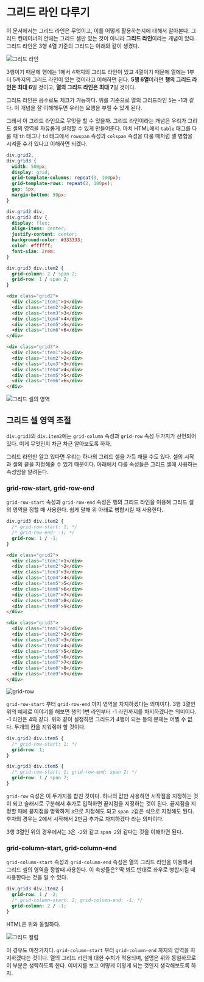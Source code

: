 # 그리드 라인 다루기
이 문서에서는 그리드 라인은 무엇이고, 이를 어떻게 활용하는지에 대해서 알아본다. 그리드 컨테이너의 안에는 그리드 셀만 있는 것이 아니라 **그리드 라인**이라는 개념이 있다. 그리드 라인은 3행 4열 기준의 그리드는 아래와 같이 생겼다.

![그리드 라인](https://drive.google.com/uc?export=view&id=17U-CtTBRmcnS5sNxnILFIN5HMVH-PT3l)

3행이기 때문에 행에는 1에서 4까지의 그리드 라인이 있고 4열이기 때문에 열에는 1부터 5까지의 그리드 라인이 있는 것이라고 이해하면 된다. **5행 6열**이라면 **행의 그리드 라인은 최대 6**일 것이고, **열의 그리드 라인은 최대 7**일 것이다.

그리드 라인은 음수로도 체크가 가능하다. 위를 기준으로 열의 그리드라인 5는 -1과 같다. 이 개념을 잘 이해해두면 우리는 요행을 부릴 수 있게 된다.

그래서 이 그리드 라인으로 무엇을 할 수 있을까. 그리드 라인이라는 개념은 우리가 그리드 셀의 영역을 자유롭게 설정할 수 있게 만들어준다. 마치 HTML에서 `table` 태그를 다룰 때 `th` 태그나 `td` 태그에서 `rowspan` 속성과 `colspan` 속성을 다룰 때처럼 셀 병합을 시켜줄 수가 있다고 이해하면 되겠다.

```css
div.grid2,
div.grid3 {
  width: 500px;
  display: grid;
  grid-template-columns: repeat(3, 100px);
  grid-template-rows: repeat(2, 100px);
  gap: 5px;
  margin-bottom: 50px;
}

div.grid2 div,
div.grid3 div {
  display: flex;
  align-items: center;
  justify-content: center;
  background-color: #333333;
  color: #ffffff;
  font-size: 2rem;
}

div.grid3 div.item2 {
  grid-column: 2 / span 2;
  grid-row: 1 / span 2;
}
```

```html
<div class="grid2">
  <div class="item1">1</div>
  <div class="item2">2</div>
  <div class="item3">3</div>
  <div class="item4">4</div>
  <div class="item5">5</div>
  <div class="item6">6</div>
</div>

<div class="grid3">
  <div class="item1">1</div>
  <div class="item2">2</div>
  <div class="item3">3</div>
  <div class="item4">4</div>
  <div class="item5">5</div>
  <div class="item6">6</div>
</div>
```

![그리드 셀의 영역](https://drive.google.com/uc?export=view&id=1yCtOZJMp5zUuzKLMY6AY9jpDA447oZCg)

## 그리드 셀 영역 조절
`div.grid3`의 `div.item2`에는 `grid-column` 속성과 `grid-row` 속성 두가지가 선언되어있다. 이게 무엇인지 차근 차근 알아보도록 하자.

그리드 라인만 알고 있다면 우리는 하나의 그리드 셀을 가득 채울 수도 있다. 셀의 시작과 셀의 끝을 지정해줄 수 있기 때문이다. 아래에서 다룰 속성들은 그리드 셀에 사용하는 속성임을 알려둔다.

### grid-row-start, grid-row-end
`grid-row-start` 속성과 `grid-row-end` 속성은 행의 그리드 라인을 이용해 그리드 셀의 영역을 정할 때 사용한다. 쉽게 말해 위 아래로 병합시킬 때 사용한다.

```css
div.grid3 div.item2 {
  /* grid-row-start: 1; */
  /* grid-row-end: -1; */
  grid-row: 1 / -1;
}
```

```html
<div class="grid2">
  <div class="item1">1</div>
  <div class="item2">2</div>
  <div class="item3">3</div>
  <div class="item4">4</div>
  <div class="item5">5</div>
  <div class="item6">6</div>
  <div class="item7">7</div>
  <div class="item8">8</div>
  <div class="item9">9</div>
</div>

<div class="grid3">
  <div class="item1">1</div>
  <div class="item2">2</div>
  <div class="item3">3</div>
  <div class="item4">4</div>
  <div class="item5">5</div>
  <div class="item6">6</div>
  <div class="item7">7</div>
  <div class="item8">8</div>
  <div class="item9">9</div>
</div>
```

![grid-row](https://drive.google.com/uc?export=view&id=1YtZ3o9U6137pVSnSvsz8v7QJV1pedBpM)

`grid-row-start` 부터 `grid-row-end` 까지 영역을 차지하겠다는 의미이다. 3행 3열인 위의 예제로 이야기를 해보면 행의 1번 라인부터 -1 라인까지를 차지하겠다는 의미이다. -1 라인은 4와 같다. 위와 같이 설정하면 그리드가 4행이 되는 등의 문제는 어쩔 수 없다. 두개의 칸을 지워줘야 할 것이다.

```css
div.grid3 div.item5 {
  /* grid-row-start: 1; */
  grid-row: 1;
}

div.grid3 div.item5 {
  /* grid-row-start: 1; grid-row-end: span 2; */
  grid-row: 1 / span 2;
}
```

`grid-row` 속성은 이 두가지를 합친 것이다. 하나의 값만 사용하면 시작점을 지정하는 것이 되고 슬래시로 구분해서 추가로 입력하면 끝지점을 지정하는 것이 된다. 끝지점을 지정할 때에 끝지점을 명확하게 `3`으로 지정해도 되고 `span 2`같은 식으로 지정해도 된다. 후자의 경우는 2에서 시작해서 2만큼 추가로 차지하겠다 라는 의미이다.

3행 3열인 위의 경우에서는 `3`은 `-2`와 같고 `span 2`와 같다는 것을 이해하면 된다.

### grid-column-start, grid-column-end
`grid-column-start` 속성과 `grid-column-end` 속성은 열의 그리드 라인을 이용해서 그리드 셀의 영역을 정할때 사용한다. 이 속성들은? 딱 봐도 반대로 좌우로 병합시킬 때 사용한다는 것을 알 수 있다.

```css
div.grid3 div.item2 {
  grid-row: 1 / -2;
  /* grid-column-start: 2; grid-column-end: -1; */
  grid-column: 2 / -1;
}
```

HTML은 위와 동일하다.

![그리드 컬럼](https://drive.google.com/uc?export=view&id=1Q_S_WWREAecB-O_KJ2VbpKZXH0LiGbwW)

이 경우도 마찬가지다. `grid-column-start` 부터 `grid-column-end` 까지의 영역을 차지하겠다는 것이다. 열의 그리드 라인에 대한 수치가 적용되며, 설명은 위와 동일하므로 이 부분은 생략하도록 한다. 이미지를 보고 어떻게 이렇게 되는 것인지 생각해보도록 하자.